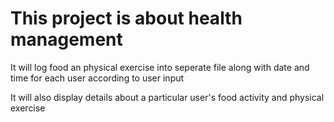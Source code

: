 # This project is about health management
It will log food an physical exercise into seperate file along with date and time for each user according to user input

It will also display details about a particular user's food activity and physical exercise
